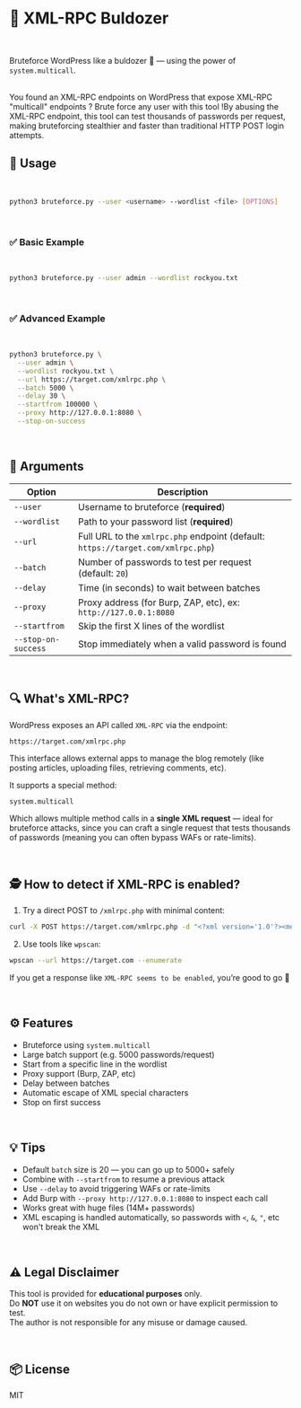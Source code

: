 # 🐍 XML-RPC Buldozer
<br>

Bruteforce WordPress like a buldozer 🚜 — using the power of `system.multicall`. 

<br>
You found an XML-RPC endpoints on WordPress that expose XML-RPC "multicall" endpoints ? Brute force any user with this tool !By abusing the XML-RPC endpoint, this tool can test thousands of passwords per request, making bruteforcing stealthier and faster than traditional HTTP POST login attempts.

<br>

## 🚀 Usage

<br>

```bash
python3 bruteforce.py --user <username> --wordlist <file> [OPTIONS]
```
<br>

### ✅ Basic Example

<br>

```bash
python3 bruteforce.py --user admin --wordlist rockyou.txt
```
<br>

### ✅ Advanced Example

<br>

```bash
python3 bruteforce.py \
  --user admin \
  --wordlist rockyou.txt \
  --url https://target.com/xmlrpc.php \
  --batch 5000 \
  --delay 30 \
  --startfrom 100000 \
  --proxy http://127.0.0.1:8080 \
  --stop-on-success
```
<br>

## 🧩 Arguments

| Option               | Description |
|----------------------|-------------|
| `--user`             | Username to bruteforce (**required**) |
| `--wordlist`         | Path to your password list (**required**) |
| `--url`              | Full URL to the `xmlrpc.php` endpoint (default: `https://target.com/xmlrpc.php`) |
| `--batch`            | Number of passwords to test per request (default: `20`) |
| `--delay`            | Time (in seconds) to wait between batches |
| `--proxy`            | Proxy address (for Burp, ZAP, etc), ex: `http://127.0.0.1:8080` |
| `--startfrom`        | Skip the first X lines of the wordlist |
| `--stop-on-success`  | Stop immediately when a valid password is found |

<br>

## 🔍 What's XML-RPC?

WordPress exposes an API called `XML-RPC` via the endpoint:

```
https://target.com/xmlrpc.php
```

This interface allows external apps to manage the blog remotely (like posting articles, uploading files, retrieving comments, etc).

It supports a special method:

```xml
system.multicall
```

Which allows multiple method calls in a **single XML request** — ideal for bruteforce attacks, since you can craft a single request that tests thousands of passwords (meaning you can often bypass WAFs or rate-limits).

<br>

## 🕵️ How to detect if XML-RPC is enabled?

1. Try a direct POST to `/xmlrpc.php` with minimal content:
```bash
curl -X POST https://target.com/xmlrpc.php -d "<?xml version='1.0'?><methodCall><methodName>demo.sayHello</methodName></methodCall>"
```

2. Use tools like `wpscan`:
```bash
wpscan --url https://target.com --enumerate
```

If you get a response like `XML-RPC seems to be enabled`, you’re good to go 🚀

<br>

## ⚙️ Features

- Bruteforce using `system.multicall`
- Large batch support (e.g. 5000 passwords/request)
- Start from a specific line in the wordlist
- Proxy support (Burp, ZAP, etc)
- Delay between batches
- Automatic escape of XML special characters
- Stop on first success

<br>

## 💡 Tips

- Default `batch` size is 20 — you can go up to 5000+ safely
- Combine with `--startfrom` to resume a previous attack
- Use `--delay` to avoid triggering WAFs or rate-limits
- Add Burp with `--proxy http://127.0.0.1:8080` to inspect each call
- Works great with huge files (14M+ passwords)
- XML escaping is handled automatically, so passwords with `<`, `&`, `"`, etc won't break the XML

<br>

## ⚠️ Legal Disclaimer

This tool is provided for **educational purposes** only.  
Do **NOT** use it on websites you do not own or have explicit permission to test.  
The author is not responsible for any misuse or damage caused.

<br>

## 📦 License

MIT
